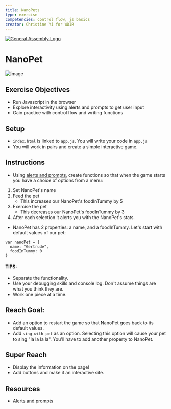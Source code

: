 ```yaml
---
title: NanoPets
type: exercise
competencies: control flow, js basics
creator: Christine Yi for WDIR
---
```



[![General Assembly Logo](https://camo.githubusercontent.com/1a91b05b8f4d44b5bbfb83abac2b0996d8e26c92/687474703a2f2f692e696d6775722e636f6d2f6b6538555354712e706e67)](https://generalassemb.ly/education/web-development-immersive-remote)

# NanoPet

![image](http://www.fangirlnextdoor.com/wp-content/uploads/2013/04/nano-pets.jpg)

## Exercise Objectives
* Run Javascript in the browser
* Explore interactivity using alerts and prompts to get user input
* Gain practice with control flow and writing functions

## Setup

* `index.html` is linked to `app.js`. You will write your code in `app.js`
* You will work in pairs and create a simple interactive game.

## Instructions

* Using [alerts and prompts](https://www.w3schools.com/js/js_popup.asp), create functions so that when the game starts you have a choice of options from a menu:

1. Set NanoPet's name
2. Feed the pet
    * This increases our NanoPet's foodInTummy by 5
3. Exercise the pet
    * This decreases our NanoPet's foodInTummy by 3
4. After each selection it alerts you with the NanoPet's stats.


* NanoPet has 2 properties: a name, and a foodInTummy. Let's start with default values of our pet:

```
var nanoPet = {
  name: "Gertrude",
  foodInTummy: 0
}
```

#### TIPS:
 - Separate the functionality.
 - Use your debugging skills and console log. Don't assume things are what you think they are.
 - Work one piece at a time.


## Reach Goal:
- Add an option to restart the game so that NanoPet goes back to its default values.
- Add `sing with pet` as an option. Selecting this option will cause your pet to sing "la la la la". You'll have to add another property to NanoPet.

## Super Reach
- Display the information on the page!
- Add buttons and make it an interactive site.

## Resources
- [Alerts and prompts](https://www.w3schools.com/js/js_popup.asp)
